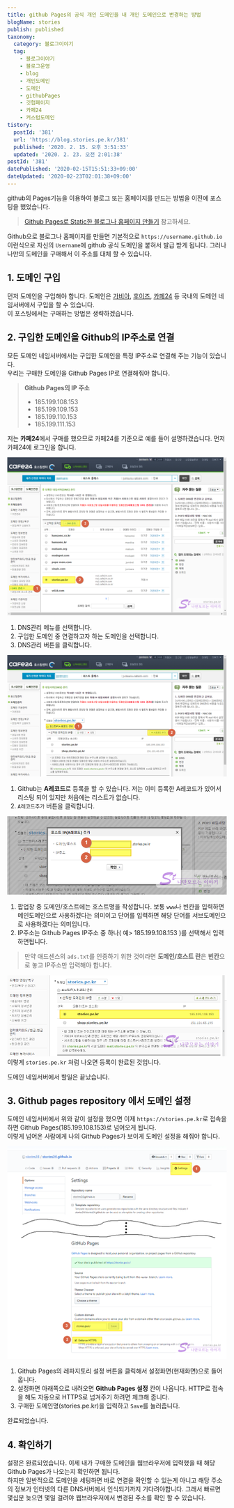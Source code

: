 ```yaml
---
title: github Pages의 공식 개인 도메인을 내 개인 도메인으로 변경하는 방법
blogName: stories
publish: published
taxonomy:
  category: 블로그이야기
  tag:
    - 블로그이야기
    - 블로그운영
    - blog
    - 개인도메인
    - 도메인
    - githubPages
    - 깃헙페이지
    - 카페24
    - 커스텀도메인
tistory:
  postId: '381'
  url: 'https://blog.stories.pe.kr/381'
  published: '2020. 2. 15. 오후 3:51:33'
  updated: '2020. 2. 23. 오전 2:01:38'
postId: '381'
datePublished: '2020-02-15T15:51:33+09:00'
dateUpdated: '2020-02-23T02:01:38+09:00'
---
```






  
github의 Pages기능을 이용하여 블로그 또는 홈페이지를 만드는 방법을 이전에 포스팅을 했었습니다.  

  > [Github Pages로 Static한 블로그나 홈페이지 만들기](https://blog.stories.pe.kr/380) 참고하세요. 

Github으로 블로그나 홈페이지를 만들면 기본적으로 `https://username.github.io` 이런식으로 자신의 `Username`에 github 공식 도메인을 붙혀서 발급 받게 됩니다.  그러나 나만의 도메인을 구매해서 이 주소를 대체 할 수 있습니다.  

## 1. 도메인 구입   
먼저 도메인을 구입해야 합니다. 도메인은 [가비아](https://domain.gabia.com/), [후이즈](https://whois.co.kr/), [카페24](https://www.cafe24.com/?controller=domain_search) 등 국내의 도메인 네임서버에서 구입을 할 수 있습니다.  
이 포스팅에서는 구매하는 방법은 생략하겠습니다.  


## 2. 구입한 도메인을 Github의 IP주소로 연결   
모든 도메인 네임서버에서는 구입한 도메인을 특정 IP주소로 연결해 주는 기능이 있습니다.   
우리는 구매한 도메인을 Github Pages IP로 연결해줘야 합니다. 

>  **Github Pages의 IP 주소**  
> - 185.199.108.153
> - 185.199.109.153
> - 185.199.110.153
> - 185.199.111.153

저는 **카페24**에서 구매를 했으므로 카페24를 기준으로 예를 들어 설명하겠습니다. 
먼저 카페24에 로그인을 합니다.  

![cafe24 도메인관리 화면](images/2020-02-21-23-24-51.png)    

1. DNS관리 메뉴를 선택합니다.  
2. 구입한 도메인 중 연결하고자 하는 도메인을 선택합니다.  
3. DNS관리 버튼을 클릭합니다.  


![A레코드 등록](images/2020-02-21-23-34-52.png)   
1. Github는 **A레코드**로 등록을 할 수 있습니다.  저는 이미 등록한 A레코드가 있어서 리스팅 되어 있지만 처음에는 리스트가 없습니다. 
2. `A레코드추가` 버튼을 클릭합니다. 


![등록하기](images/2020-02-21-23-40-29.png)    
1. 팝업창 중 도메인/호스트에는 호스트명을 작성합니다. 보통 `www`나 빈칸을 입력하면 메인도메인으로 사용하겠다는 의미이고 단어를 입력하면 해당 단어를 서브도메인으로 사용하겠다는 의미입니다.    
2. IP주소는 Github Pages IP주소 중 하나( 예> 185.199.108.153 )를 선택해서 입력하면됩니다.   

> 만약 애드센스의 `ads.txt`를 인증하기 위한 것이라면 **도메인/호스트 란**은 **빈칸**으로 놓고 IP주소만 입력해야 합니다.  

![A레코드 등록완료](images/2020-02-21-23-50-00.png)   
이렇게 `stories.pe.kr` 처럼 나오면 등록이 완료된 것입니다.  

도메인 네임서버에서 할일은 끝났습니다. 


## 3. Github pages repository 에서 도메인 설정    
도메인 네임서버에서 위와 같이 설정을 했으면 이제  `https://stories.pe.kr`로 접속을 하면 Github Pages(185.199.108.153)로 넘어오게 됩니다.  
이렇게 넘어온 사람에게 나의 Github Pages가 보이게 도메인 설정을 해줘야 합니다.  


![Github 설정하기](images/2020-02-22-00-07-21.png)   
1. Github Pages의 레파지토리 설정 버튼을 클릭해서 설정화면(현재화면)으로 들어옵니다.  
2. 설정화면 아래쪽으로 내려오면 **Github Pages 설정** 칸이 나옵니다. HTTP로 접속을 해도 자동으로 HTTPS로 넘겨주기 하려면 체크해 줍니다.  
3. 구매한 도메인명(stories.pe.kr)을 입력하고 `Save`를 눌러줍니다.  

완료되었습니다.   

## 4. 확인하기  
설정은 완료되었습니다. 이제 내가 구매한 도메인을 웹브라우저에 입력했을 때 해당 Github Pages가 나오는지 확인하면 됩니다.   
하지만 일반적으로 도메인을 세팅하면 바로 연결을 확인할 수 있는게 아니고 해당 주소의 정보가 인터넷의 다른 DNS서버에서 인식되기까지 기다려야합니다. 그래서 빠르면 몇십분 늦으면 몇일 걸려야 웹브라우저에서 변경된 주소를 확인 할 수 있습니다.   


